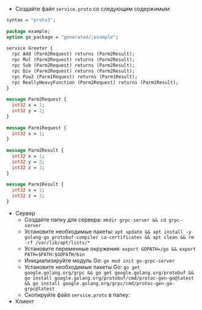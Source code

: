 - Создайте файл `service.proto` со следующим содержимым:
```proto
syntax = "proto3";  
  
package example;  
option go_package = "generated/;example";  
  
service Greeter {  
  rpc Add (Parm2Request) returns (Parm2Result);  
  rpc Mul (Parm2Request) returns (Parm2Result);  
  rpc Sub (Parm2Request) returns (Parm2Result);  
  rpc Div (Parm2Request) returns (Parm2Result);  
  rpc Pow2 (Parm1Request) returns (Parm1Result);  
  rpc ReallyHeavyFunction (Parm2Request) returns (Parm1Result);  
}  
  
message Parm2Request {  
  int32 x = 1;  
  int32 y = 2;  
}  
  
message Parm1Request {  
  int32 x = 1;  
}  
  
message Parm2Result {  
  int32 x = 1;  
  int32 y = 2;  
  int32 z = 3;  
}  
  
message Parm1Result {  
  int32 x = 1;  
  int32 z = 2;  
}
```
- Сервер
	- Создайте папку для сервера: `mkdir grpc-server && cd grpc-server`
	- Установите необходимые пакеты: `apt update && apt install -y golang-go protobuf-compiler ca-certificates && apt clean && rm -rf /var/lib/apt/lists/*`
	- Установите переменные окружения: `export GOPATH=/go && export PATH=$PATH:$GOPATH/bin`
	- Инициализируйте модуль Go: `go mod init go-grpc-server`
	- Установите необходимые пакеты Go: `go get google.golang.org/grpc && go get google.golang.org/protobuf && go install google.golang.org/protobuf/cmd/protoc-gen-go@latest && go install google.golang.org/grpc/cmd/protoc-gen-go-grpc@latest`
	- Скопируйте файл `service.proto` в папку:
- Клиент